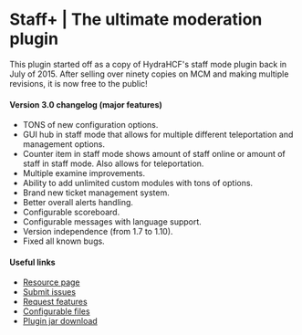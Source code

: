 # Staff+ | The ultimate moderation plugin
This plugin started off as a copy of HydraHCF's staff mode plugin back in July of 2015. After selling over ninety copies on MCM and making multiple revisions, it is now free to the public! 

#### Version 3.0 changelog (major features)
* TONS of new configuration options.
* GUI hub in staff mode that allows for multiple different teleportation and management options.
* Counter item in staff mode shows amount of staff online or amount of staff in staff mode. Also allows for teleportation.
* Multiple examine improvements.
* Ability to add unlimited custom modules with tons of options.
* Brand new ticket management system.
* Better overall alerts handling.
* Configurable scoreboard.
* Configurable messages with language support.
* Version independence (from 1.7 to 1.10).
* Fixed all known bugs.

#### Useful links
* [Resource page](https://www.spigotmc.org/resources/staff-the-ultimate-moderation-plugin.15151/)
* [Submit issues](https://github.com/Shortninja66/StaffPlus/issues)
* [Request features](https://trello.com/b/8EwBZNOb/staff-the-ultimate-moderation-plugin)
* [Configurable files](https://github.com/Shortninja66/StaffPlus/wiki/Configurable-files)
* [Plugin jar download](http://shortninja.net/files/Staff+.jar)
